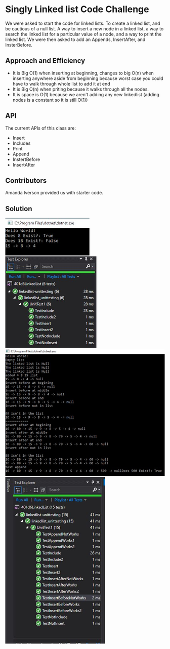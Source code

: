 <!--
1-14-19 9:00-11:00
1-14-19 8:00 - 9:30
1-14-19 10:00 - 11:30
-->

# Singly Linked list Code Challenge

We were asked to start the code for linked lists. To create a linked list, and be cautious of a null list. A way to insert a new node in a linked list, a way to search the linked list for a particular value of a node, and a way to print the linked list.
We were then asked to add an Appends, InsertAfter, and InsterBefore.

## Approach and Efficiency

- It is Big O(1) when inserting at beginning, changes to big O(n) when inserting anywhere aside from beginning because worst case you could have to walk through whole list to add it at end
- It is Big O(n) when priting because it walks through all the nodes.
- It is space is O(1) because we aren't adding any new linkedlist (adding nodes is a constant so it is still O(1))

## API

The current APIs of this class are: 
- Insert
- Includes
- Print
- Append
- InstertBefore
- InsertAfter

## Contributors

Amanda Iverson provided us with starter code.

## Solution
![happyCaseCC5](../../../assets/CodeChall5Console.JPG)
![testsPassCC5](../../../assets/CodeChall5test.JPG)
![happyCaseCC6](../../../assets/CodeChall6Console.JPG)
![testsPassCC6](../../../assets/CodeChall6test.JPG)

